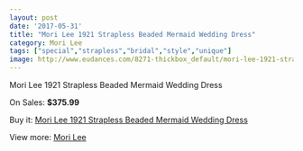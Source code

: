 ```yaml
---
layout: post
date: '2017-05-31'
title: "Mori Lee 1921 Strapless Beaded Mermaid Wedding Dress"
category: Mori Lee
tags: ["special","strapless","bridal","style","unique"]
image: http://www.eudances.com/8271-thickbox_default/mori-lee-1921-strapless-beaded-mermaid-wedding-dress.jpg
---
```

Mori Lee 1921 Strapless Beaded Mermaid Wedding Dress

On Sales: **$375.99**
<a href="https://www.eudances.com/en/mori-lee/2852-mori-lee-1921-strapless-beaded-mermaid-wedding-dress.html"><amp-img layout="responsive" width="600" height="600" src="//www.eudances.com/8271-thickbox_default/mori-lee-1921-strapless-beaded-mermaid-wedding-dress.jpg" alt="Mori Lee 1921 Strapless Beaded Mermaid Wedding Dress 0" /></a>
<a href="https://www.eudances.com/en/mori-lee/2852-mori-lee-1921-strapless-beaded-mermaid-wedding-dress.html"><amp-img layout="responsive" width="600" height="600" src="//www.eudances.com/8275-thickbox_default/mori-lee-1921-strapless-beaded-mermaid-wedding-dress.jpg" alt="Mori Lee 1921 Strapless Beaded Mermaid Wedding Dress 1" /></a>
<a href="https://www.eudances.com/en/mori-lee/2852-mori-lee-1921-strapless-beaded-mermaid-wedding-dress.html"><amp-img layout="responsive" width="600" height="600" src="//www.eudances.com/8274-thickbox_default/mori-lee-1921-strapless-beaded-mermaid-wedding-dress.jpg" alt="Mori Lee 1921 Strapless Beaded Mermaid Wedding Dress 2" /></a>
<a href="https://www.eudances.com/en/mori-lee/2852-mori-lee-1921-strapless-beaded-mermaid-wedding-dress.html"><amp-img layout="responsive" width="600" height="600" src="//www.eudances.com/8273-thickbox_default/mori-lee-1921-strapless-beaded-mermaid-wedding-dress.jpg" alt="Mori Lee 1921 Strapless Beaded Mermaid Wedding Dress 3" /></a>
<a href="https://www.eudances.com/en/mori-lee/2852-mori-lee-1921-strapless-beaded-mermaid-wedding-dress.html"><amp-img layout="responsive" width="600" height="600" src="//www.eudances.com/8272-thickbox_default/mori-lee-1921-strapless-beaded-mermaid-wedding-dress.jpg" alt="Mori Lee 1921 Strapless Beaded Mermaid Wedding Dress 4" /></a>

Buy it: [Mori Lee 1921 Strapless Beaded Mermaid Wedding Dress](https://www.eudances.com/en/mori-lee/2852-mori-lee-1921-strapless-beaded-mermaid-wedding-dress.html "Mori Lee 1921 Strapless Beaded Mermaid Wedding Dress")

View more: [Mori Lee](https://www.eudances.com/en/9-mori-lee "Mori Lee")